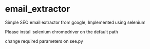 # email_extractor

Simple SEO email extractor from google, 
Implemented using selenium


Please install selenium chromedriver on the default path

change required parameters on see.py
